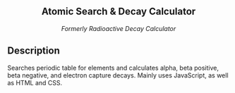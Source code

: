<h2 align="center"> Atomic Search & Decay Calculator</h2>
<p align="center"><i>Formerly Radioactive Decay Calculator</i></p>

<h2>Description</h2>
<p>Searches periodic table for elements and calculates alpha, beta positive, beta negative, and electron capture decays. Mainly uses JavaScript, as well as HTML and CSS.</p>
